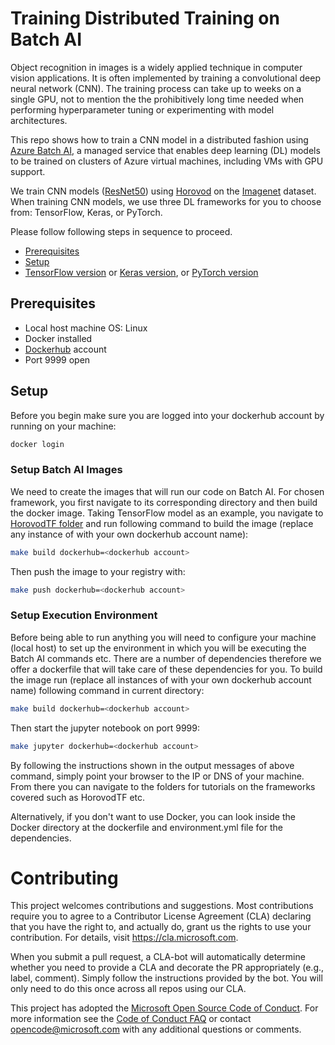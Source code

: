 # Training Distributed Training on Batch AI
Object recognition in images is a widely applied technique in computer vision applications. It is often implemented by training a convolutional deep neural network (CNN). The training process can take up to weeks on a single GPU, not to mention the the prohibitively long time needed when performing hyperparameter tuning or experimenting with model architectures.

This repo shows how to train a CNN model in a distributed fashion using [Azure Batch AI](https://docs.microsoft.com/en-us/azure/batch-ai/overview), a managed service that enables deep learning (DL) models to be trained on clusters of Azure virtual machines, including VMs with GPU support. 

We train CNN models ([ResNet50](https://arxiv.org/abs/1512.03385)) using [Horovod](https://github.com/uber/horovod) on the [Imagenet](http://www.image-net.org/) dataset. When training CNN models, we use three DL frameworks for you to choose from: TensorFlow, Keras, or PyTorch.  

Please follow following steps in sequence to proceed.

 * [Prerequisites](#prerequisites)
 * [Setup](#setup)
 * [TensorFlow version](./HorovodTF)  or [Keras version](./HorovodKeras), or [PyTorch version](./HorovodPytorch) 

<a id='prerequisites'></a>
## Prerequisites
* Local host machine OS: Linux
* Docker installed
* [Dockerhub](https://hub.docker.com/) account
* Port 9999 open 

<a id='setup'></a>
## Setup 
Before you begin make sure you are logged into your dockerhub account by running on your machine:

```bash
docker login 
```
### Setup Batch AI Images
We need to create the images that will run our code on Batch AI. For chosen framework, you first navigate to its corresponding directory and then build the docker image. Taking TensorFlow model as an example, you navigate to [HorovodTF folder](./HorovodTF) and run following command to build the image (replace any instance of <dockerhub account> with your own dockerhub account name):

```bash
make build dockerhub=<dockerhub account>
```

Then push the image to your registry with:

```bash
make push dockerhub=<dockerhub account>
```

### Setup Execution Environment
Before being able to run anything you will need to configure your machine (local host) to set up the environment in which you will be executing the Batch AI commands etc. There are a number of dependencies therefore we offer a dockerfile that will take care of these dependencies for you. To build the image run (replace all instances of <dockerhub account> with your own dockerhub account name) following command in current directory:

```bash
make build dockerhub=<dockerhub account>
```
Then start the jupyter notebook on port 9999: 
```bash
make jupyter dockerhub=<dockerhub account>
```

By following the instructions shown in the output messages of above command, simply point your browser to the IP or DNS of your machine. From there you can navigate to the folders for tutorials on the frameworks covered such as HorovodTF etc.

Alternatively, if you don't want to use Docker, you can look inside the Docker directory at the dockerfile and environment.yml file for the dependencies.

# Contributing

This project welcomes contributions and suggestions.  Most contributions require you to agree to a
Contributor License Agreement (CLA) declaring that you have the right to, and actually do, grant us
the rights to use your contribution. For details, visit https://cla.microsoft.com.

When you submit a pull request, a CLA-bot will automatically determine whether you need to provide
a CLA and decorate the PR appropriately (e.g., label, comment). Simply follow the instructions
provided by the bot. You will only need to do this once across all repos using our CLA.

This project has adopted the [Microsoft Open Source Code of Conduct](https://opensource.microsoft.com/codeofconduct/).
For more information see the [Code of Conduct FAQ](https://opensource.microsoft.com/codeofconduct/faq/) or
contact [opencode@microsoft.com](mailto:opencode@microsoft.com) with any additional questions or comments.

